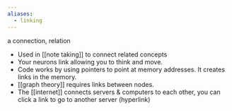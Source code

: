 ```yaml
---
aliases:
  - linking
---
```

a connection, relation

- Used in [[note taking]] to connect related concepts 
- Your neurons link allowing you to think and move.
- Code works by using pointers to point at memory addresses. It creates links in the memory.
- [[graph theory]] requires links between nodes.
- The [[internet]] connects servers & computers to each other, you can click a link to go to another server (hyperlink)
